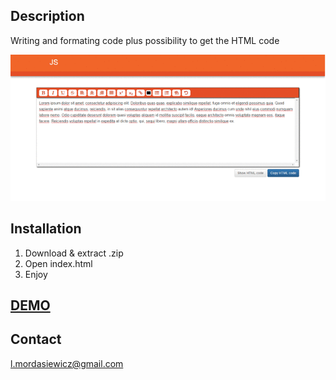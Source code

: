 ## Description
Writing and formating code plus possibility to get the HTML code

![alt tag](https://github.com/mlukasz7/TypeAndGetHTML/blob/master/ViewToHTML.gif?raw=true)

## Installation

1. Download & extract .zip
2. Open index.html
3. Enjoy

## <a href="http://htmlpreview.github.io/?https://github.com/mlukasz7/TypeAndGetHTML/blob/master/EditorJS/index.html" target="_blank">DEMO</a>

## Contact

l.mordasiewicz@gmail.com

